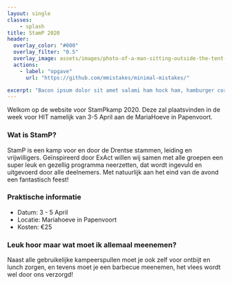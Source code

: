```yaml
---
layout: single
classes:
    - splash
title: StamP 2020
header:
  overlay_color: "#000"
  overlay_filter: "0.5"
  overlay_image: assets/images/photo-of-a-man-sitting-outside-the-tent-2612228.jpg
  actions:
    - label: "opgave"
      url: "https://github.com/mmistakes/minimal-mistakes/"

excerpt: "Bacon ipsum dolor sit amet salami ham hock ham, hamburger corned beef short ribs kielbasa biltong t-bone drumstick tri-tip tail sirloin pork chop."
---
```



Welkom op de website voor StamPkamp 2020. Deze zal plaatsvinden in de week voor HIT namelijk van 3-5 April aan de MariaHoeve in Papenvoort.

### Wat is StamP?

StamP is een kamp voor en door de Drentse stammen, leiding en vrijwilligers. Geïnspireerd door ExAct willen wij samen met alle groepen een super leuk en gezellig programma neerzetten, dat wordt ingevuld en uitgevoerd door alle deelnemers. Met natuurlijk aan het eind van de avond een fantastisch feest!

### Praktische informatie

- Datum:   3 - 5 April
- Locatie: Mariahoeve in Papenvoort
- Kosten:  €25

### Leuk hoor maar wat moet ik allemaal meenemen?

Naast alle gebruikelijke kampeerspullen moet je ook zelf voor ontbijt en lunch zorgen, en tevens moet je een barbecue meenemen, het vlees wordt wel door ons verzorgd!

